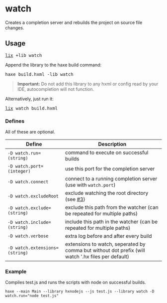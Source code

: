 # watch

Creates a completion server and rebuilds the project on source file changes.  

## Usage

<pre><a href="https://github.com/lix-pm/lix.client">lix</a> +lib watch</pre>

Append the library to the haxe build command:

<pre>haxe build.hxml -lib watch</pre>

> **Important:** Do not add this library to any hxml or config read by your IDE, autocompletion will not function.

Alternatively, just run it:

<pre><a href="https://github.com/lix-pm/lix.client">lix</a> watch build.hxml</pre>

### Defines

All of these are optional.

| Define                      | Description                                                                                       |
| --------------------------- | ------------------------------------------------------------------------------------------------- |
| `-D watch.run=(string)`       | command to execute on successful builds                                                           |
| `-D watch.port=(integer)`     | use this port for the completion server                                                           |
| `-D watch.connect`            | connect to a running completion server (use with `watch.port`)                                    |
| `-D watch.excludeRoot`        | exclude watching the root directory (see [#3](https://github.com/benmerckx/watch/issues/3))       |
| `-D watch.exclude=(string)`   | exclude this path from the watcher (can be repeated for multiple paths)                           |
| `-D watch.include=(string)`   | include this path in the watcher (can be repeated for multiple paths)                             |
| `-D watch.verbose`            | extra log before and after every build                                                            |
| `-D watch.extensions=(string)`| extensions to watch, seperated by comma but without dot prefix (will watch '.hx files per default)|

### Example

Compiles test.js and runs the scripts with node on successful builds.

```
haxe --main Main --library hxnodejs --js test.js --library watch -D watch.run="node test.js"
```
